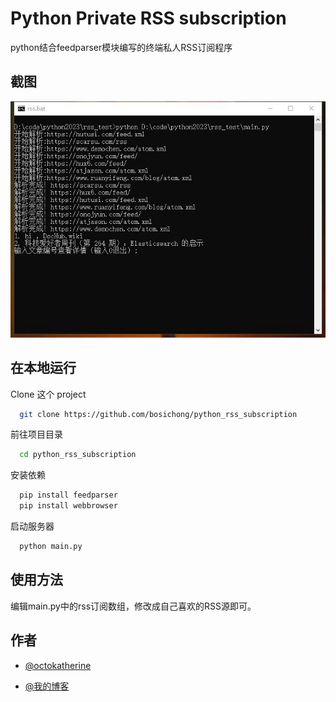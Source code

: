 
# Python Private RSS subscription

python结合feedparser模块编写的终端私人RSS订阅程序




## 截图

![rss](rss.jpg)


## 在本地运行

Clone 这个 project

```bash
  git clone https://github.com/bosichong/python_rss_subscription
```

前往项目目录

```bash
  cd python_rss_subscription
```

安装依赖

```bash
  pip install feedparser
  pip install webbrowser
```

启动服务器

```bash
  python main.py
```


## 使用方法

编辑main.py中的rss订阅数组，修改成自己喜欢的RSS源即可。


## 作者

- [@octokatherine](https://github.com/bosichong/python_rss_subscription)

- [@我的博客](https://suiyan.cc)

